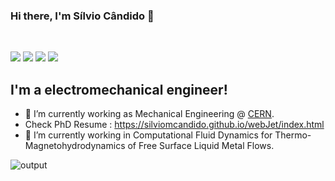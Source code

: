 ### Hi there, I'm Sílvio Cândido 👋
<br />

[<img src="https://img.shields.io/badge/googlescholar-4285F4?&style=for-the-badge&logo=googlescholar&logoColor=white">](https://scholar.google.com/citations?user=SdNOWvEAAAAJ&hl=pt-PT)
[<img src="https://img.shields.io/static/v1.svg?&style=for-the-badge&logo=ResearchGate&label=&message=ResearchGate&logoColor=white&color=green">](https://www.researchgate.net/profile/Silvio-Candido)
[<img src="https://img.shields.io/badge/linkedin-0A66C2?&style=for-the-badge&logo=linkedin">](https://www.linkedin.com/in/silviomrcandido/)
[<img src="https://img.shields.io/badge/orcid-A6CE39?&style=for-the-badge&logo=orcid&logoColor=white">](https://orcid.org/0000-0002-4176-1178)

## I'm a electromechanical engineer!

- 🔭 I’m currently working as Mechanical Engineering @ [CERN](https://home.cern/).
-  Check PhD Resume : https://silviomcandido.github.io/webJet/index.html
- 🌱 I’m currently working in Computational Fluid Dynamics for Thermo-Magnetohydrodynamics of Free Surface Liquid Metal Flows.


![output](https://github.com/silviomcandido/silviomcandido/assets/55400288/f08ef379-7349-439c-bd96-bc6b54715afa)


<br />

<!--
**smrcandido/smrcandido** is a ✨ _special_ ✨ repository because its `README.md` (this file) appears on your GitHub profile.

Here are some ideas to get you started:

- 🔭 I’m currently working on ...
- 🌱 I’m currently learning ...
- 👯 I’m looking to collaborate on ...
- 🤔 I’m looking for help with ...
- 💬 Ask me about ...
- 📫 How to reach me: ...
- 😄 Pronouns: ...
- ⚡ Fun fact: ...
-->

